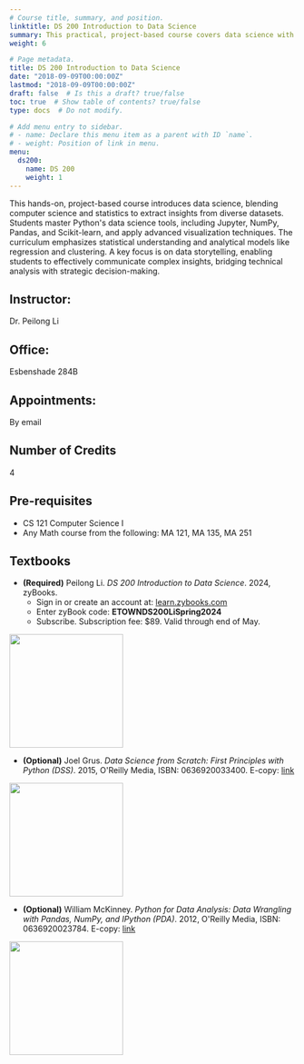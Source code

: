 ```yaml
---
# Course title, summary, and position.
linktitle: DS 200 Introduction to Data Science
summary: This practical, project-based course covers data science with Python, focusing on statistical methods, advanced visualization, and effective data storytelling.
weight: 6

# Page metadata.
title: DS 200 Introduction to Data Science
date: "2018-09-09T00:00:00Z"
lastmod: "2018-09-09T00:00:00Z"
draft: false  # Is this a draft? true/false
toc: true  # Show table of contents? true/false
type: docs  # Do not modify.

# Add menu entry to sidebar.
# - name: Declare this menu item as a parent with ID `name`.
# - weight: Position of link in menu.
menu:
  ds200:
    name: DS 200
    weight: 1
---
```



This hands-on, project-based course introduces data science, blending computer science and statistics to extract insights from diverse datasets. Students master Python's data science tools, including Jupyter, NumPy, Pandas, and Scikit-learn, and apply advanced visualization techniques. The curriculum emphasizes statistical understanding and analytical models like regression and clustering. A key focus is on data storytelling, enabling students to effectively communicate complex insights, bridging technical analysis with strategic decision-making.

## Instructor:

Dr. Peilong Li

## Office:

Esbenshade 284B

## Appointments:

By email

## Number of Credits

4

## Pre-requisites

* CS 121 Computer Science I
* Any Math course from the following: MA 121, MA 135, MA 251

## Textbooks

* **(Required)** Peilong Li.
*DS 200 Introduction to Data Science*.
2024, zyBooks.
  * Sign in or create an account at: [learn.zybooks.com](https://learn.zybooks.com)
  * Enter zyBook code: **ETOWNDS200LiSpring2024**
  * Subscribe. Subscription fee: $89. Valid through end of May.
<img src="https://peilong.github.io/img/ds200_textbook.png" width="200">

* **(Optional)** Joel Grus.
*Data Science from Scratch: First Principles with Python (DSS)*.
2015, O'Reilly Media,
ISBN: 0636920033400.
E-copy: [link](http://math.ecnu.edu.cn/~lfzhou/seminar/[Joel_Grus]_Data_Science_from_Scratch_First_Princ.pdf)
<img src="https://images-na.ssl-images-amazon.com/images/I/51xTPwtWOHL._SX379_BO1,204,203,200_.jpg" width="200">

* **(Optional)** William McKinney.
*Python for Data Analysis: Data Wrangling with Pandas, NumPy, and IPython (PDA)*.
2012, O'Reilly Media,
ISBN: 0636920023784.
E-copy: [link](https://www.cin.ufpe.br/~embat/Python%20for%20Data%20Analysis.pdf)
<img src="https://covers.oreillystatic.com/images/0636920050896/lrg.jpg" width="200">
